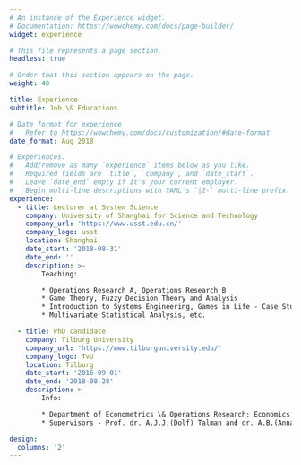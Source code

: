 ```yaml
---
# An instance of the Experience widget.
# Documentation: https://wowchemy.com/docs/page-builder/
widget: experience

# This file represents a page section.
headless: true

# Order that this section appears on the page.
weight: 40

title: Experience
subtitle: Job \& Educations

# Date format for experience
#   Refer to https://wowchemy.com/docs/customization/#date-format
date_format: Aug 2018

# Experiences.
#   Add/remove as many `experience` items below as you like.
#   Required fields are `title`, `company`, and `date_start`.
#   Leave `date_end` empty if it's your current employer.
#   Begin multi-line descriptions with YAML's `|2-` multi-line prefix.
experience:
  - title: Lecturer at System Science
    company: University of Shanghai for Science and Technology
    company_url: 'https://www.usst.edu.cn/'
    company_logo: usst
    location: Shanghai
    date_start: '2018-08-31'
    date_end: ''
    description: >-
        Teaching: 

        * Operations Research A, Operations Research B
        * Game Theory, Fuzzy Decision Theory and Analysis
        * Introduction to Systems Engineering, Games in Life - Case Study 
        * Multivariate Statistical Analysis, etc. 

  - title: PhD candidate 
    company: Tilburg University
    company_url: 'https://www.tilburguniversity.edu/'
    company_logo: TvU
    location: Tilburg
    date_start: '2016-09-01'
    date_end: '2018-08-28'
    description: >-
        Info:

        * Department of Econometrics \& Operations Research; Economics Group  
        * Supervisors - Prof. dr. A.J.J.(Dolf) Talman and dr. A.B.(Anna) Khmelnitskaya

design:
  columns: '2'
---
```

